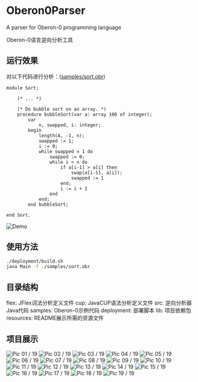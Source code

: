 # Oberon0Parser

A parser for Oberon-0 programming language

Oberon-0语言逆向分析工具

## 运行效果

对以下代码进行分析：([samples/sort.obr](samples/sort.obr))
```
module Sort;

    (* ... *)
    
    (* Do bubble sort on an array. *)
    procedure bubbleSort(var a: array 100 of integer);
        var
            n, swapped, i: integer;
        begin
            length(A, -1, n);
            swapped := 1;
            i := 0;
            while swapped = 1 do
                swapped := 0;
                while i < n do
                    if a[i-1] > a[i] then
                        swap(a[i-1], a[i]);
                        swapped := 1
                    end;
                    i := i + 1
                end
            end;
        end bubbleSort;

end Sort.
```

![Demo](resources/demo.png)

## 使用方法

```bash
./deployment/build.sh
java Main -f ./samples/sort.obr
```

## 目录结构

flex: JFlex词法分析定义文件
cup: JavaCUP语法分析定义文件
src: 逆向分析器Java代码
samples: Oberon-0示例代码
deployment: 部署脚本
lib: 项目依赖包
resources: README展示所需的资源文件

## 项目展示

![Pic 01 / 19](resources/presentation/01.png)
![Pic 02 / 19](resources/presentation/02.png)
![Pic 03 / 19](resources/presentation/03.png)
![Pic 04 / 19](resources/presentation/04.png)
![Pic 05 / 19](resources/presentation/05.png)
![Pic 06 / 19](resources/presentation/06.png)
![Pic 07 / 19](resources/presentation/07.png)
![Pic 08 / 19](resources/presentation/08.png)
![Pic 09 / 19](resources/presentation/09.png)
![Pic 10 / 19](resources/presentation/10.png)
![Pic 11 / 19](resources/presentation/11.png)
![Pic 12 / 19](resources/presentation/12.png)
![Pic 13 / 19](resources/presentation/13.png)
![Pic 14 / 19](resources/presentation/14.png)
![Pic 15 / 19](resources/presentation/15.png)
![Pic 16 / 19](resources/presentation/16.png)
![Pic 17 / 19](resources/presentation/17.png)
![Pic 18 / 19](resources/presentation/18.png)
![Pic 19 / 19](resources/presentation/19.png)
